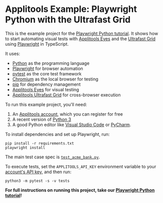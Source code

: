 # Applitools Example: Playwright Python with the Ultrafast Grid

This is the example project for the [Playwright Python tutorial](https://applitools.com/tutorials/quickstart/web/playwright/python).
It shows how to start automating visual tests
with [Applitools Eyes](https://applitools.com/platform/eyes/)
and the [Ultrafast Grid](https://applitools.com/platform/ultrafast-grid/)
using [Playwright](https://playwright.dev/) in TypeScript.

It uses:

* [Python](https://www.python.org/) as the programming language
* [Playwright](https://playwright.dev/) for browser automation
* [pytest](https://docs.pytest.org/) as the core test framework
* [Chromium](https://www.chromium.org/chromium-projects/) as the local browser for testing
* [pip](https://packaging.python.org/en/latest/tutorials/installing-packages/) for dependency management
* [Applitools Eyes](https://applitools.com/platform/eyes/) for visual testing
* [Applitools Ultrafast Grid](https://applitools.com/platform/ultrafast-grid/) for cross-browser execution

To run this example project, you'll need:

1. An [Applitools account](https://auth.applitools.com/users/register), which you can register for free
2. A recent version of [Python 3](https://www.python.org/)
3. A good Python editor like [Visual Studio Code](https://code.visualstudio.com/docs/languages/python)
   or [PyCharm](https://www.jetbrains.com/pycharm/).


To install dependencies and set up Playwright, run:

```
pip install -r requirements.txt
playwright install
```

The main test case spec is [`test_acme_bank.py`](tests/test_acme_bank.py).

To execute tests, set the `APPLITOOLS_API_KEY` environment variable
to your [account's API key](https://applitools.com/tutorials/guides/getting-started/registering-an-account),
and then run:

```
python3 -m pytest -s -v tests
```

**For full instructions on running this project, take our
[Playwright Python tutorial](https://applitools.com/tutorials/quickstart/web/playwright/python)!**
